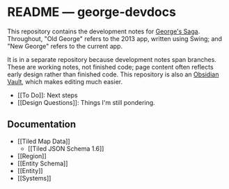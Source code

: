 # README — george-devdocs

This repository contains the development notes for [George's Saga](https://github.com/wduquette/george).  Throughout, "Old George" refers to the 2013 app, written using Swing; and "New George" refers to the current app.

It is in a separate repository because development notes span branches.  These are working notes, not finished code; page content often reflects early design rather than finished code. This repository is also an [Obsidian Vault](https://obsidian.md), which makes editing much easier.

- [[To Do]]: Next steps
- [[Design Questions]]: Things I'm still pondering.

## Documentation

- [[Tiled Map Data]]
	- [[Tiled JSON Schema 1.6]]
- [[Region]]
- [[Entity Schema]]
- [[Entity]]
- [[Systems]]


